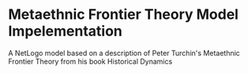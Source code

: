 # Metaethnic Frontier Theory Model Impelementation
A NetLogo model based on a description of Peter Turchin's Metaethnic Frontier Theory from his book Historical Dynamics
